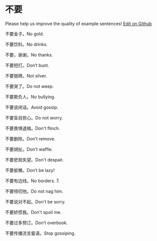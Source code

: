 # 不要

Please help us improve the quality of example sentences! [Edit on Github](https://github.com/jiyushe/jiyu-example-sentence-source/blob/main/chinese/buyao.md)

<p><span class="chinese">不要金子。</span><span class="english">No gold.</span></p>

<p><span class="chinese">不要饮料。</span><span class="english">No drinks.</span></p>

<p><span class="chinese">不要，谢谢。</span><span class="english">No thanks.</span></p>

<p><span class="chinese">不要短打。</span><span class="english">Don’t bunt.</span></p>

<p><span class="chinese">不要银牌。</span><span class="english">Not silver.</span></p>

<p><span class="chinese">不要哭了。</span><span class="english">Do not weep.</span></p>

<p><span class="chinese">不要欺负人。</span><span class="english">No bullying.</span></p>

<p><span class="chinese">不要说闲话。</span><span class="english">Avoid gossip.</span></p>

<p><span class="chinese">不要盲目担心。</span><span class="english">Do not worry.</span></p>

<p><span class="chinese">不要畏惧退缩。</span><span class="english">Don't flinch.</span></p>

<p><span class="chinese">不要删除。</span><span class="english">Don't remove.</span></p>

<p><span class="chinese">不要胡扯。</span><span class="english">Don't waffle.</span></p>

<p><span class="chinese">不要悲观失望。</span><span class="english">Don't despair.</span></p>

<p><span class="chinese">不要偷懒。</span><span class="english">Don’t be lazy!</span></p>

<p><span class="chinese">不要有边线。</span><span class="english">No borders. 7.</span></p>

<p><span class="chinese">不要唠叨他。</span><span class="english">Do not nag him.</span></p>

<p><span class="chinese">不要说对不起。</span><span class="english">Don't be sorry.</span></p>

<p><span class="chinese">不要娇惯我。</span><span class="english">Don't spoil me.</span></p>

<p><span class="chinese">不要过多预订。</span><span class="english">Don’t overbook.</span></p>

<p><span class="chinese">不要传播流言蜚语。</span><span class="english">Stop gossiping.</span></p>

